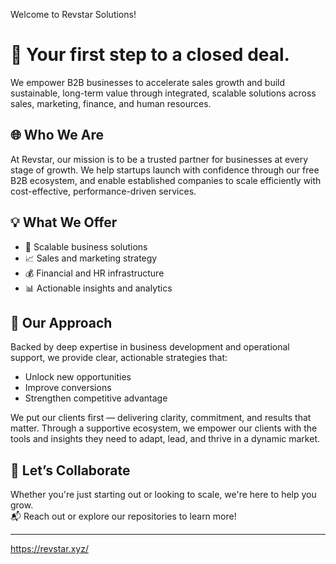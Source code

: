 Welcome to Revstar Solutions!

# 🚀 Your first step to a closed deal.

We empower B2B businesses to accelerate sales growth and build sustainable, long-term value through integrated, scalable solutions across sales, marketing, finance, and human resources.

## 🌐 Who We Are

At Revstar, our mission is to be a trusted partner for businesses at every stage of growth. We help startups launch with confidence through our free B2B ecosystem, and enable established companies to scale efficiently with cost-effective, performance-driven services.

## 💡 What We Offer

- 🔧 Scalable business solutions
- 📈 Sales and marketing strategy
- 💰 Financial and HR infrastructure
- 📊 Actionable insights and analytics

## 🎯 Our Approach

Backed by deep expertise in business development and operational support, we provide clear, actionable strategies that:
- Unlock new opportunities
- Improve conversions
- Strengthen competitive advantage

We put our clients first — delivering clarity, commitment, and results that matter. Through a supportive ecosystem, we empower our clients with the tools and insights they need to adapt, lead, and thrive in a dynamic market.

## 🤝 Let’s Collaborate

Whether you're just starting out or looking to scale, we're here to help you grow.  
📬 Reach out or explore our repositories to learn more!

---
https://revstar.xyz/
